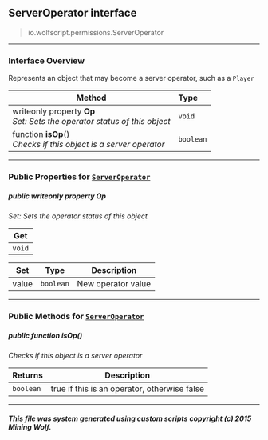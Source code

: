 ## ServerOperator __interface__

>io.wolfscript.permissions.ServerOperator

---

### Interface Overview

Represents an object that may become a server operator, such as a `Player`

Method | Type   
--- | :--- 
 writeonly property __Op__ <br> _Set: Sets the operator status of this object_ | `void`
 function __isOp__() <br> _Checks if this object is a server operator_ | `boolean`



---


### Public Properties for [`ServerOperator`](ServerOperator.md)

##### <a id='op'></a>public  writeonly property __Op__

_Set: Sets the operator status of this object_

Get | 
--- | 
`void` |

Set | Type | Description  
--- | --- | --- 
value | `boolean` | New operator value


---

### Public Methods for [`ServerOperator`](ServerOperator.md)

##### <a id='isop'></a>public  function __isOp__()

_Checks if this object is a server operator_

Returns | Description
--- | --- 
`boolean` | true if this is an operator, otherwise false


---


##### This file was system generated using custom scripts copyright (c) 2015 Mining Wolf.
	

